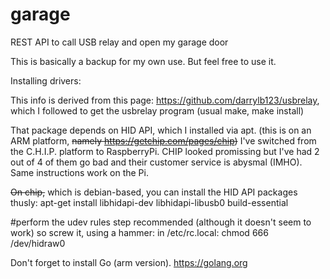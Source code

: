 # garage
REST API to call USB relay and open my garage door 

This is basically a backup for my own use.  But feel free to use it.

Installing drivers:

This info is derived from this page: https://github.com/darrylb123/usbrelay,
which I followed to get the usbrelay program (usual make, make install)

That package depends on HID API, which I installed via apt.
(this is on an ARM platform, ~~namely https://getchip.com/pages/chip)~~
I've switched from the C.H.I.P. platform to RaspberryPi.  CHIP looked promissing but 
I've had 2 out of 4 of them go bad and their customer service is abysmal (IMHO).  Same
instructions work on the Pi.

~~On chip,~~ which is debian-based, you can install the HID API packages thusly:
 apt-get install libhidapi-dev libhidapi-libusb0 build-essential

 #perform the udev rules step recommended (although it doesn't seem to work)
so screw it, using a hammer:
in /etc/rc.local:
chmod 666 /dev/hidraw0 

Don't forget to install Go (arm version).  https://golang.org
